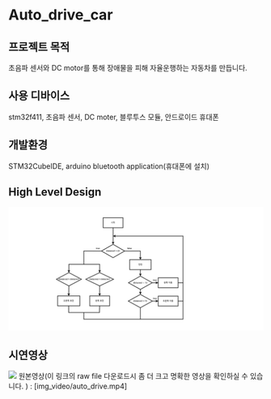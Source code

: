 # Auto_drive_car
## 프로젝트 목적
초음파 센서와 DC motor를 통해 장애물을 피해 자율운행하는 자동차를 만듭니다.<br/> 
## 사용 디바이스
stm32f411, 초음파 센서, DC moter, 블루투스 모듈, 안드로이드 휴대폰
## 개발환경
STM32CubeIDE, arduino bluetooth application(휴대폰에 설치)
## High Level Design
<img src="./img_video/auto_drive_car.png">

## 시연영상
<img src="./img_video/auto_drive_car.gif">
원본영상(이 링크의 raw file 다운로드시 좀 더 크고 명확한 영상을 확인하실 수 있습니다. ) :
[img_video/auto_drive.mp4]
